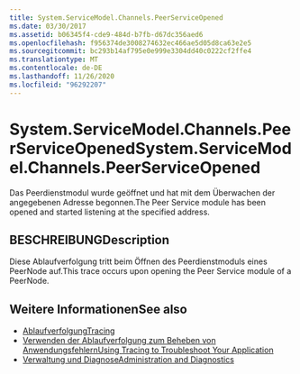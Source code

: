 ```yaml
---
title: System.ServiceModel.Channels.PeerServiceOpened
ms.date: 03/30/2017
ms.assetid: b06345f4-cde9-484d-b7fb-d67dc356aed6
ms.openlocfilehash: f956374de3008274632ec466ae5d05d8ca63e2e5
ms.sourcegitcommit: bc293b14af795e0e999e3304dd40c0222cf2ffe4
ms.translationtype: MT
ms.contentlocale: de-DE
ms.lasthandoff: 11/26/2020
ms.locfileid: "96292207"
---
```

# <a name="systemservicemodelchannelspeerserviceopened"></a><span data-ttu-id="a02bb-102">System.ServiceModel.Channels.PeerServiceOpened</span><span class="sxs-lookup"><span data-stu-id="a02bb-102">System.ServiceModel.Channels.PeerServiceOpened</span></span>

<span data-ttu-id="a02bb-103">Das Peerdienstmodul wurde geöffnet und hat mit dem Überwachen der angegebenen Adresse begonnen.</span><span class="sxs-lookup"><span data-stu-id="a02bb-103">The Peer Service module has been opened and started listening at the specified address.</span></span>  
  
## <a name="description"></a><span data-ttu-id="a02bb-104">BESCHREIBUNG</span><span class="sxs-lookup"><span data-stu-id="a02bb-104">Description</span></span>  

 <span data-ttu-id="a02bb-105">Diese Ablaufverfolgung tritt beim Öffnen des Peerdienstmoduls eines PeerNode auf.</span><span class="sxs-lookup"><span data-stu-id="a02bb-105">This trace occurs upon opening the Peer Service module of a PeerNode.</span></span>  
  
## <a name="see-also"></a><span data-ttu-id="a02bb-106">Weitere Informationen</span><span class="sxs-lookup"><span data-stu-id="a02bb-106">See also</span></span>

- [<span data-ttu-id="a02bb-107">Ablaufverfolgung</span><span class="sxs-lookup"><span data-stu-id="a02bb-107">Tracing</span></span>](index.md)
- [<span data-ttu-id="a02bb-108">Verwenden der Ablaufverfolgung zum Beheben von Anwendungsfehlern</span><span class="sxs-lookup"><span data-stu-id="a02bb-108">Using Tracing to Troubleshoot Your Application</span></span>](using-tracing-to-troubleshoot-your-application.md)
- [<span data-ttu-id="a02bb-109">Verwaltung und Diagnose</span><span class="sxs-lookup"><span data-stu-id="a02bb-109">Administration and Diagnostics</span></span>](../index.md)
